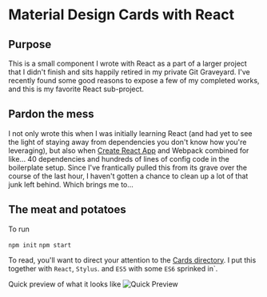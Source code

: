 # Material Design Cards with React

## Purpose

This is a small component I wrote with React as a part of a larger project that I didn't finish and sits happily retired in my private Git Graveyard. I've recently found some good reasons to expose a few of my completed works, and this is my favorite React sub-project.

## Pardon the mess

I not only wrote this when I was initially learning React (and had yet to see the light of staying away from dependencies you don't know how you're leveraging), but also when [Create React App](https://github.com/facebookincubator/create-react-app) and Webpack combined for like... 40 dependencies and hundreds of lines of config code in the boilerplate setup. Since I've frantically pulled this from its grave over the course of the last hour, I haven't gotten a chance to clean up a lot of that junk left behind. Which brings me to...

## The meat and potatoes

To run

`npm init`
`npm start`

To read, you'll want to direct your attention to the [Cards directory](https://github.com/HardcoreParker/react-cards-component/tree/master/src/components/Cards). I put this together with `React`, `Stylus`. and `ES5` with some `ES6` sprinked in`.

Quick preview of what it looks like
![Quick Preview](http://i.imgur.com/TnoDu8B.png)
